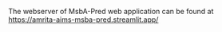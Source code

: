 The webserver of MsbA-Pred web application can be found at https://amrita-aims-msba-pred.streamlit.app/
